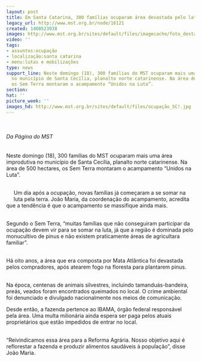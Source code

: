 ```yaml
---
layout: post
title: Em Santa Catarina, 300 famílias ocuparam área devastada pelo latifúndio
legacy_url: http://www.mst.org.br/node/16121
created: 1400523938
images: http://www.mst.org.br/sites/default/files/imagecache/foto_destaque/ocupação_SC!.jpg
video: ''
tags:
- assuntos:ocupação
- localização:santa catarina
- menu:lutas e mobilizações
type: news
support_line: Neste domingo (18), 300 famílias do MST ocuparam mais uma área improdutiva
  no município de Santa Cecília, planalto norte catarinense. Na área de 500 hectares,
  os Sem Terra montaram o acampamento “Unidos na Luta”.
section: 
hat: ''
picture_week: ''
images_hd: http://www.mst.org.br/sites/default/files/ocupação_SC!.jpg
---
```

<p><img style="margin: 10px;" src="http://www.mst.org.br/sites/default/files/ocupa%C3%A7%C3%A3o_SC.jpg" alt=""></p><p><em>Da Página do MST<br></em><br><br>Neste domingo (18), 300 famílias do MST ocuparam mais uma área improdutiva no município de Santa Cecília, planalto norte catarinense. Na área de 500 hectares, os Sem Terra montaram o acampamento “Unidos na Luta”.</p><p><br><img style="margin: 10px; float: left;" src="http://www.mst.org.br/sites/default/files/pinus.jpg" alt="">Um dia após a ocupação, novas famílias já começaram a se somar na luta pela terra. João Maria, da coordenação do acampamento, acredita que a tendência é que o acampamento se massifique ainda mais.</p><p><br>Segundo o Sem Terra, “muitas famílias que não conseguiram participar da ocupação devem vir para se somar na luta, já que a região é dominada pelo monucultivo de pinus e não existem praticamente áreas de agricultara familiar”.</p><p><br>Há oito anos, a área que era composta por Mata Atlântica foi devastada pelos compradores, após atearem fogo na floresta para plantarem pinus.</p><p><br>Na época, centenas de animais silvestres, incluindo tamanduás-bandeira, preás, veados foram encontrados queimados no local. O crime ambiental foi denunciado e divulgado nacionalmente nos meios de comunicação.&nbsp;</p><p><img style="margin: 10px; float: right;" src="http://www.mst.org.br/sites/default/files/ocupa%C3%A7%C3%A3o%20SC_fogueira.jpg" alt=""></p><p>Desde então, a fazenda pertence ao IBAMA, órgão federal responsável pela área. Uma multa milionária ainda espera ser paga pelos atuais proprietários que estão impedidos de entrar no local.</p><p><br>“Reivindicamos essa área para a Reforma Agrária. Nosso objetivo aqui é reflorestar a fazenda e produzir alimentos saudáveis à população”, disse João Maria.</p><p>&nbsp;</p><p>&nbsp;</p>
